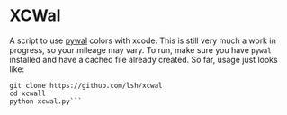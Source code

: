 # XCWal
A script to use [pywal](https://github.com/dylanaraps/pywal) colors with xcode.
This is still very much a work in progress, so your mileage may vary.
To run, make sure you have `pywal` installed and have a cached file already created.
So far, usage just looks like:
```shell
git clone https://github.com/lsh/xcwal
cd xcwall
python xcwal.py```

